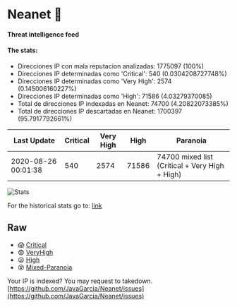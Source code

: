 # Neanet :hocho:
#### Threat intelligence feed
#### The stats:

- Direcciones IP con mala reputacion analizadas: 1775097 (100%)
- Direcciones IP determinadas como 'Critical':  540 (0.0304208727748%)
- Direcciones IP determinadas como 'Very High':  2574 (0.145006160227%)
- Direcciones IP determinadas como 'High':  71586 (4.03279370085)
- Total de direcciones IP indexadas en Neanet:  74700 (4.20822073385%)
- Total de direcciones IP descartadas en Neanet:  1700397 (95.7917792661%)

| Last Update | Critical | Very High | High | Paranoia |
| --- | --- | --- | --- | --- |
| 2020-08-26 00:01:38 | 540 | 2574 | 71586 | 74700 mixed list (Critical + Very High + High)|

![Stats](https://docs.google.com/spreadsheets/d/e/2PACX-1vSnaNMIXVabIpDJjufMlzH7poXnshF3mgd8Is1g9ytUEzVsP5my4Trn8f-xkoLLQ38xpL3HtmUexLo6/pubchart?oid=501124687&format=image)

For the historical stats go to: [link](/stats.csv)
## Raw
- :scream: [Critical](https://raw.githubusercontent.com/JavaGarcia/Neanet/master/blacklists/neanet_critical.txt)
- :fearful: [VeryHigh](https://raw.githubusercontent.com/JavaGarcia/Neanet/master/blacklists/neanet_veryHigh.txtt)
- :frowning: [High](https://raw.githubusercontent.com/JavaGarcia/Neanet/master/blacklists/neanet_high.txt)
- :dizzy_face: [Mixed-Paranoia](https://raw.githubusercontent.com/JavaGarcia/Neanet/master/blacklists/neanet_all.txt)


Your IP is indexed? You may request to takedown. [https://github.com/JavaGarcia/Neanet/issues](https://github.com/JavaGarcia/Neanet/issues)
































































































































































































































































































































































































































































